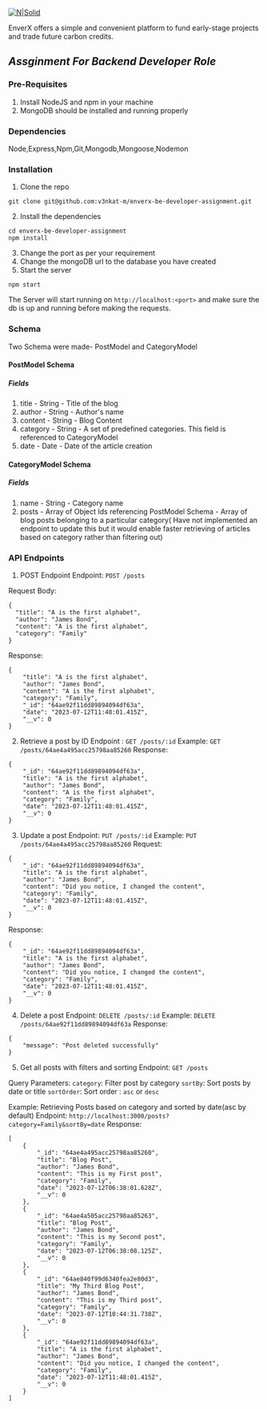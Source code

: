 [![N|Solid](https://iili.io/Hi9giog.png)](https://www.enverx.com/)

EnverX offers a simple and convenient platform to fund early-stage projects
and trade future carbon credits.

## _Assginment For Backend Developer Role_

### Pre-Requisites
1) Install NodeJS and npm in your machine
2) MongoDB should be installed and running properly

### Dependencies
Node,Express,Npm,Git,Mongodb,Mongoose,Nodemon

### Installation
1) Clone the repo
```
git clone git@github.com:v3nkat-m/enverx-be-developer-assignment.git
```
2) Install the dependencies
```
cd enverx-be-developer-assignment
npm install
```
3) Change the port as per your requirement
4) Change the mongoDB url to the database you have created
5) Start the server
```
npm start
```
The Server will start running on `http://localhost:<port>` and make sure the db is up and running before making the requests.



### Schema
Two Schema were made- PostModel and CategoryModel

#### PostModel Schema
##### Fields
1) title - String - Title of the blog
2) author - String - Author's name
3) content - String - Blog Content
4) category - String - A set of predefined categories. This field is referenced to CategoryModel
5) date - Date - Date of the article creation

#### CategoryModel Schema
##### Fields
1) name - String - Category name
2) posts - Array of Object Ids referencing PostModel Schema - Array of blog posts belonging to a particular category( Have not implemented an endpoint to update this but it would enable faster retrieving of articles based on category rather than filtering out)
   
### API Endpoints
1) POST Endpoint
Endpoint: `POST /posts`

Request Body:
```
{
  "title": "A is the first alphabet",
  "author": "James Bond",
  "content": "A is the first alphabet",
  "category": "Family"
}
```
Response:
```
{
    "title": "A is the first alphabet",
    "author": "James Bond",
    "content": "A is the first alphabet",
    "category": "Family",
    "_id": "64ae92f11dd89894094df63a",
    "date": "2023-07-12T11:48:01.415Z",
    "__v": 0
}
```
2) Retrieve a post by ID
Endpoint : `GET /posts/:id`
Example: `GET /posts/64ae4a495acc25798aa85260`
Response:
```
{
    "_id": "64ae92f11dd89894094df63a",
    "title": "A is the first alphabet",
    "author": "James Bond",
    "content": "A is the first alphabet",
    "category": "Family",
    "date": "2023-07-12T11:48:01.415Z",
    "__v": 0
}
```
3) Update a post
Endpoint: `PUT /posts/:id`
Example: `PUT /posts/64ae4a495acc25798aa85260`
Request:
```
{
    "_id": "64ae92f11dd89894094df63a",
    "title": "A is the first alphabet",
    "author": "James Bond",
    "content": "Did you notice, I changed the content",
    "category": "Family",
    "date": "2023-07-12T11:48:01.415Z",
    "__v": 0
}
```
Response:
```
{
    "_id": "64ae92f11dd89894094df63a",
    "title": "A is the first alphabet",
    "author": "James Bond",
    "content": "Did you notice, I changed the content",
    "category": "Family",
    "date": "2023-07-12T11:48:01.415Z",
    "__v": 0
}
```
4) Delete a post
Endpoint: `DELETE /posts/:id`
Example: `DELETE /posts/64ae92f11dd89894094df63a`
Response:
```
{
    "message": "Post deleted successfully"
}
```
5) Get all posts with filters and sorting
Endpoint: `GET /posts`

Query Parameters:
`category`: Filter post by category
`sortBy`: Sort posts by date or title
`sortOrder`: Sort order : `asc` or `desc`

Example:
Retrieving Posts based on category and sorted by date(asc by default)
Endpoint: `http://localhost:3000/posts?category=Family&sortBy=date`
Response:
```
[
    {
        "_id": "64ae4a495acc25798aa85260",
        "title": "Blog Post",
        "author": "James Bond",
        "content": "This is my First post",
        "category": "Family",
        "date": "2023-07-12T06:38:01.628Z",
        "__v": 0
    },
    {
        "_id": "64ae4a505acc25798aa85263",
        "title": "Blog Post",
        "author": "James Bond",
        "content": "This is my Second post",
        "category": "Family",
        "date": "2023-07-12T06:38:08.125Z",
        "__v": 0
    },
    {
        "_id": "64ae840f99d6340fea2e80d3",
        "title": "My Third Blog Post",
        "author": "James Bond",
        "content": "This is my Third post",
        "category": "Family",
        "date": "2023-07-12T10:44:31.738Z",
        "__v": 0
    },
    {
        "_id": "64ae92f11dd89894094df63a",
        "title": "A is the first alphabet",
        "author": "James Bond",
        "content": "Did you notice, I changed the content",
        "category": "Family",
        "date": "2023-07-12T11:48:01.415Z",
        "__v": 0
    }
]
```

